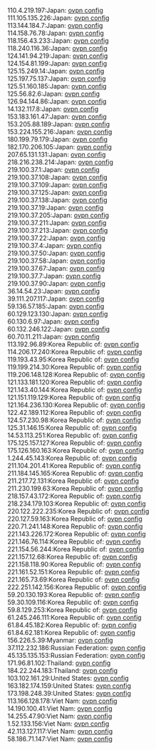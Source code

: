 110.4.219.197:Japan: [ovpn config](vpn/110_4_219_197.ovpn)  
111.105.135.226:Japan: [ovpn config](vpn/111_105_135_226.ovpn)  
113.144.184.7:Japan: [ovpn config](vpn/113_144_184_7.ovpn)  
114.158.76.78:Japan: [ovpn config](vpn/114_158_76_78.ovpn)  
118.156.43.233:Japan: [ovpn config](vpn/118_156_43_233.ovpn)  
118.240.116.36:Japan: [ovpn config](vpn/118_240_116_36.ovpn)  
124.141.94.219:Japan: [ovpn config](vpn/124_141_94_219.ovpn)  
124.154.81.199:Japan: [ovpn config](vpn/124_154_81_199.ovpn)  
125.15.249.14:Japan: [ovpn config](vpn/125_15_249_14.ovpn)  
125.197.75.137:Japan: [ovpn config](vpn/125_197_75_137.ovpn)  
125.51.160.185:Japan: [ovpn config](vpn/125_51_160_185.ovpn)  
125.56.82.6:Japan: [ovpn config](vpn/125_56_82_6.ovpn)  
126.94.144.86:Japan: [ovpn config](vpn/126_94_144_86.ovpn)  
14.132.117.8:Japan: [ovpn config](vpn/14_132_117_8.ovpn)  
153.183.161.47:Japan: [ovpn config](vpn/153_183_161_47.ovpn)  
153.205.88.189:Japan: [ovpn config](vpn/153_205_88_189.ovpn)  
153.224.155.216:Japan: [ovpn config](vpn/153_224_155_216.ovpn)  
180.199.79.179:Japan: [ovpn config](vpn/180_199_79_179.ovpn)  
182.170.206.105:Japan: [ovpn config](vpn/182_170_206_105.ovpn)  
207.65.131.131:Japan: [ovpn config](vpn/207_65_131_131.ovpn)  
218.216.238.214:Japan: [ovpn config](vpn/218_216_238_214.ovpn)  
219.100.37.1:Japan: [ovpn config](vpn/219_100_37_1.ovpn)  
219.100.37.108:Japan: [ovpn config](vpn/219_100_37_108.ovpn)  
219.100.37.109:Japan: [ovpn config](vpn/219_100_37_109.ovpn)  
219.100.37.125:Japan: [ovpn config](vpn/219_100_37_125.ovpn)  
219.100.37.138:Japan: [ovpn config](vpn/219_100_37_138.ovpn)  
219.100.37.19:Japan: [ovpn config](vpn/219_100_37_19.ovpn)  
219.100.37.205:Japan: [ovpn config](vpn/219_100_37_205.ovpn)  
219.100.37.211:Japan: [ovpn config](vpn/219_100_37_211.ovpn)  
219.100.37.213:Japan: [ovpn config](vpn/219_100_37_213.ovpn)  
219.100.37.22:Japan: [ovpn config](vpn/219_100_37_22.ovpn)  
219.100.37.4:Japan: [ovpn config](vpn/219_100_37_4.ovpn)  
219.100.37.50:Japan: [ovpn config](vpn/219_100_37_50.ovpn)  
219.100.37.58:Japan: [ovpn config](vpn/219_100_37_58.ovpn)  
219.100.37.67:Japan: [ovpn config](vpn/219_100_37_67.ovpn)  
219.100.37.7:Japan: [ovpn config](vpn/219_100_37_7.ovpn)  
219.100.37.90:Japan: [ovpn config](vpn/219_100_37_90.ovpn)  
36.14.54.23:Japan: [ovpn config](vpn/36_14_54_23.ovpn)  
39.111.207.117:Japan: [ovpn config](vpn/39_111_207_117.ovpn)  
59.136.57.185:Japan: [ovpn config](vpn/59_136_57_185.ovpn)  
60.129.123.130:Japan: [ovpn config](vpn/60_129_123_130.ovpn)  
60.130.6.97:Japan: [ovpn config](vpn/60_130_6_97.ovpn)  
60.132.246.122:Japan: [ovpn config](vpn/60_132_246_122.ovpn)  
60.70.11.211:Japan: [ovpn config](vpn/60_70_11_211.ovpn)  
113.192.96.89:Korea Republic of: [ovpn config](vpn/113_192_96_89.ovpn)  
114.206.17.240:Korea Republic of: [ovpn config](vpn/114_206_17_240.ovpn)  
119.193.43.95:Korea Republic of: [ovpn config](vpn/119_193_43_95.ovpn)  
119.199.214.30:Korea Republic of: [ovpn config](vpn/119_199_214_30.ovpn)  
119.206.148.128:Korea Republic of: [ovpn config](vpn/119_206_148_128.ovpn)  
121.133.181.120:Korea Republic of: [ovpn config](vpn/121_133_181_120.ovpn)  
121.143.40.144:Korea Republic of: [ovpn config](vpn/121_143_40_144.ovpn)  
121.151.119.129:Korea Republic of: [ovpn config](vpn/121_151_119_129.ovpn)  
121.164.236.130:Korea Republic of: [ovpn config](vpn/121_164_236_130.ovpn)  
122.42.189.112:Korea Republic of: [ovpn config](vpn/122_42_189_112.ovpn)  
124.57.230.98:Korea Republic of: [ovpn config](vpn/124_57_230_98.ovpn)  
125.31.146.15:Korea Republic of: [ovpn config](vpn/125_31_146_15.ovpn)  
14.53.113.251:Korea Republic of: [ovpn config](vpn/14_53_113_251.ovpn)  
175.125.157.127:Korea Republic of: [ovpn config](vpn/175_125_157_127.ovpn)  
175.126.160.163:Korea Republic of: [ovpn config](vpn/175_126_160_163.ovpn)  
1.244.45.143:Korea Republic of: [ovpn config](vpn/1_244_45_143.ovpn)  
211.104.201.41:Korea Republic of: [ovpn config](vpn/211_104_201_41.ovpn)  
211.184.145.165:Korea Republic of: [ovpn config](vpn/211_184_145_165.ovpn)  
211.217.72.131:Korea Republic of: [ovpn config](vpn/211_217_72_131.ovpn)  
211.230.199.63:Korea Republic of: [ovpn config](vpn/211_230_199_63.ovpn)  
218.157.43.172:Korea Republic of: [ovpn config](vpn/218_157_43_172.ovpn)  
218.234.179.103:Korea Republic of: [ovpn config](vpn/218_234_179_103.ovpn)  
220.122.222.235:Korea Republic of: [ovpn config](vpn/220_122_222_235.ovpn)  
220.127.59.163:Korea Republic of: [ovpn config](vpn/220_127_59_163.ovpn)  
220.71.241.148:Korea Republic of: [ovpn config](vpn/220_71_241_148.ovpn)  
221.143.226.172:Korea Republic of: [ovpn config](vpn/221_143_226_172.ovpn)  
221.146.76.114:Korea Republic of: [ovpn config](vpn/221_146_76_114.ovpn)  
221.154.56.244:Korea Republic of: [ovpn config](vpn/221_154_56_244.ovpn)  
221.157.12.68:Korea Republic of: [ovpn config](vpn/221_157_12_68.ovpn)  
221.158.118.90:Korea Republic of: [ovpn config](vpn/221_158_118_90.ovpn)  
221.161.52.151:Korea Republic of: [ovpn config](vpn/221_161_52_151.ovpn)  
221.165.73.69:Korea Republic of: [ovpn config](vpn/221_165_73_69.ovpn)  
222.251.142.156:Korea Republic of: [ovpn config](vpn/222_251_142_156.ovpn)  
59.20.130.193:Korea Republic of: [ovpn config](vpn/59_20_130_193.ovpn)  
59.30.109.116:Korea Republic of: [ovpn config](vpn/59_30_109_116.ovpn)  
59.8.129.253:Korea Republic of: [ovpn config](vpn/59_8_129_253.ovpn)  
61.245.246.111:Korea Republic of: [ovpn config](vpn/61_245_246_111.ovpn)  
61.84.45.182:Korea Republic of: [ovpn config](vpn/61_84_45_182.ovpn)  
61.84.62.181:Korea Republic of: [ovpn config](vpn/61_84_62_181.ovpn)  
156.226.5.39:Myanmar: [ovpn config](vpn/156_226_5_39.ovpn)  
37.112.232.186:Russian Federation: [ovpn config](vpn/37_112_232_186.ovpn)  
45.135.135.153:Russian Federation: [ovpn config](vpn/45_135_135_153.ovpn)  
171.96.81.102:Thailand: [ovpn config](vpn/171_96_81_102.ovpn)  
184.22.244.183:Thailand: [ovpn config](vpn/184_22_244_183.ovpn)  
103.102.161.29:United States: [ovpn config](vpn/103_102_161_29.ovpn)  
163.182.174.159:United States: [ovpn config](vpn/163_182_174_159.ovpn)  
173.198.248.39:United States: [ovpn config](vpn/173_198_248_39.ovpn)  
113.166.128.178:Viet Nam: [ovpn config](vpn/113_166_128_178.ovpn)  
14.190.100.41:Viet Nam: [ovpn config](vpn/14_190_100_41.ovpn)  
14.255.47.90:Viet Nam: [ovpn config](vpn/14_255_47_90.ovpn)  
1.52.133.156:Viet Nam: [ovpn config](vpn/1_52_133_156.ovpn)  
42.113.127.117:Viet Nam: [ovpn config](vpn/42_113_127_117.ovpn)  
58.186.71.147:Viet Nam: [ovpn config](vpn/58_186_71_147.ovpn)  
